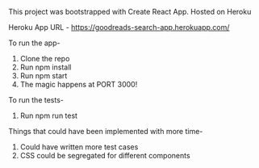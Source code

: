 This project was bootstrapped with Create React App.
Hosted on Heroku

Heroku App URL - https://goodreads-search-app.herokuapp.com/

To run the app-

1. Clone the repo
2. Run npm install
3. Run npm start
4. The magic happens at PORT 3000!

To run the tests-

1. Run npm run test


Things that could have been implemented with more time-

1. Could have written more test cases
2. CSS could be segregated for different components